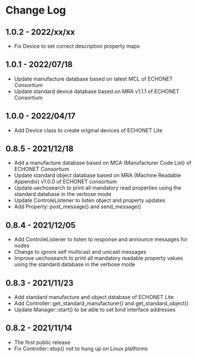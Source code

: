 # Change Log

## 1.0.2 - 2022/xx/xx

- Fix Device to set correct description property maps

## 1.0.1 - 2022/07/18

- Update manufacture database based on latest MCL of ECHONET Consortium
- Update standard device database based on MRA v1.1.1 of ECHONET Consortium

## 1.0.0 - 2022/04/17

- Add Device class to create original devices of ECHONET Lite

## 0.8.5 - 2021/12/18

- Add a manufacture database based on MCA (Manufacturer Code List) of ECHONET Consortium
- Update standard object database based on MRA (Machine Readable Appendix) v1.0.0 of ECHONET consortium
- Update uechosearch to print all mandatory read properties using the standard database in the verbose mode
- Update ControleListener to listen object and property updates
- Add Property::post_message() and send_message()

## 0.8.4 - 2021/12/05

- Add ControleListener to listen to response and announce messages for nodes
- Change to ignore self multicast and unicast messages
- Improve uechosearch to print all mandatory readable property values using the standard database in the verbose mode

## 0.8.3 - 2021/11/23

- Add standard manufacture and object database of ECHONET Lite
- Add Controller::get_standard_manufacturer() and get_standard_object()
- Update Manager::start() to be able to set bind interface addresses

## 0.8.2 - 2021/11/14

- The first public release
- Fix Controller::stop() not to hung up on Linux platforms
